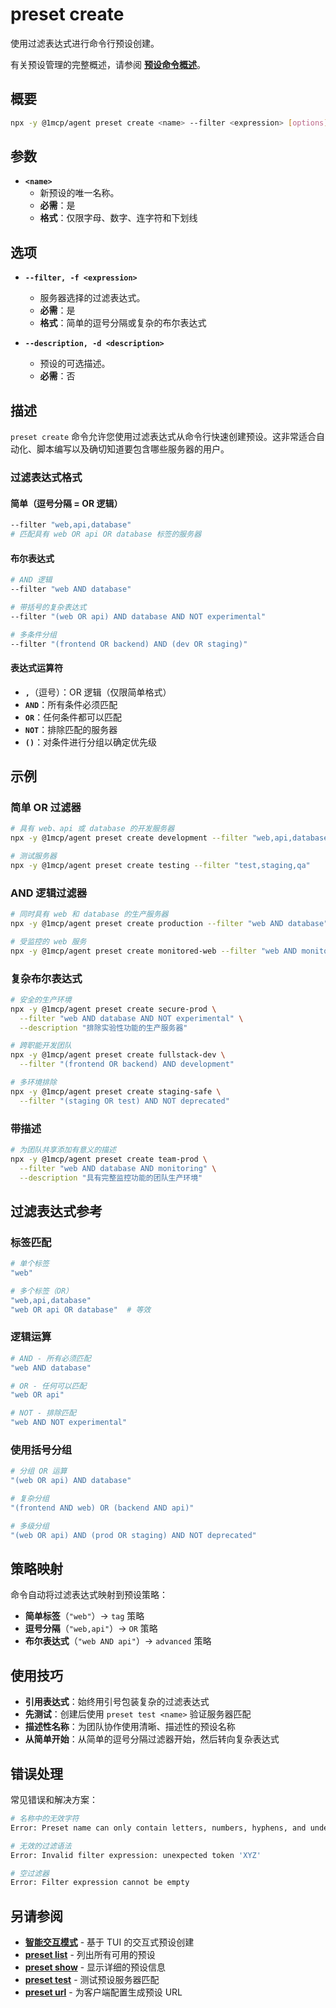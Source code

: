 # preset create

使用过滤表达式进行命令行预设创建。

有关预设管理的完整概述，请参阅 **[预设命令概述](./index)**。

## 概要

```bash
npx -y @1mcp/agent preset create <name> --filter <expression> [options]
```

## 参数

- **`<name>`**
  - 新预设的唯一名称。
  - **必需**：是
  - **格式**：仅限字母、数字、连字符和下划线

## 选项

- **`--filter, -f <expression>`**
  - 服务器选择的过滤表达式。
  - **必需**：是
  - **格式**：简单的逗号分隔或复杂的布尔表达式

- **`--description, -d <description>`**
  - 预设的可选描述。
  - **必需**：否

## 描述

`preset create` 命令允许您使用过滤表达式从命令行快速创建预设。这非常适合自动化、脚本编写以及确切知道要包含哪些服务器的用户。

### 过滤表达式格式

#### 简单（逗号分隔 = OR 逻辑）

```bash
--filter "web,api,database"
# 匹配具有 web OR api OR database 标签的服务器
```

#### 布尔表达式

```bash
# AND 逻辑
--filter "web AND database"

# 带括号的复杂表达式
--filter "(web OR api) AND database AND NOT experimental"

# 多条件分组
--filter "(frontend OR backend) AND (dev OR staging)"
```

#### 表达式运算符

- **`,`**（逗号）：OR 逻辑（仅限简单格式）
- **`AND`**：所有条件必须匹配
- **`OR`**：任何条件都可以匹配
- **`NOT`**：排除匹配的服务器
- **`()`**：对条件进行分组以确定优先级

## 示例

### 简单 OR 过滤器

```bash
# 具有 web、api 或 database 的开发服务器
npx -y @1mcp/agent preset create development --filter "web,api,database"

# 测试服务器
npx -y @1mcp/agent preset create testing --filter "test,staging,qa"
```

### AND 逻辑过滤器

```bash
# 同时具有 web 和 database 的生产服务器
npx -y @1mcp/agent preset create production --filter "web AND database"

# 受监控的 web 服务
npx -y @1mcp/agent preset create monitored-web --filter "web AND monitoring"
```

### 复杂布尔表达式

```bash
# 安全的生产环境
npx -y @1mcp/agent preset create secure-prod \
  --filter "web AND database AND NOT experimental" \
  --description "排除实验性功能的生产服务器"

# 跨职能开发团队
npx -y @1mcp/agent preset create fullstack-dev \
  --filter "(frontend OR backend) AND development"

# 多环境排除
npx -y @1mcp/agent preset create staging-safe \
  --filter "(staging OR test) AND NOT deprecated"
```

### 带描述

```bash
# 为团队共享添加有意义的描述
npx -y @1mcp/agent preset create team-prod \
  --filter "web AND database AND monitoring" \
  --description "具有完整监控功能的团队生产环境"
```

## 过滤表达式参考

### 标签匹配

```bash
# 单个标签
"web"

# 多个标签（OR）
"web,api,database"
"web OR api OR database"  # 等效
```

### 逻辑运算

```bash
# AND - 所有必须匹配
"web AND database"

# OR - 任何可以匹配
"web OR api"

# NOT - 排除匹配
"web AND NOT experimental"
```

### 使用括号分组

```bash
# 分组 OR 运算
"(web OR api) AND database"

# 复杂分组
"(frontend AND web) OR (backend AND api)"

# 多级分组
"(web OR api) AND (prod OR staging) AND NOT deprecated"
```

## 策略映射

命令自动将过滤表达式映射到预设策略：

- **简单标签**（`"web"`）→ `tag` 策略
- **逗号分隔**（`"web,api"`）→ `OR` 策略
- **布尔表达式**（`"web AND api"`）→ `advanced` 策略

## 使用技巧

- **引用表达式**：始终用引号包装复杂的过滤表达式
- **先测试**：创建后使用 `preset test <name>` 验证服务器匹配
- **描述性名称**：为团队协作使用清晰、描述性的预设名称
- **从简单开始**：从简单的逗号分隔过滤器开始，然后转向复杂表达式

## 错误处理

常见错误和解决方案：

```bash
# 名称中的无效字符
Error: Preset name can only contain letters, numbers, hyphens, and underscores

# 无效的过滤语法
Error: Invalid filter expression: unexpected token 'XYZ'

# 空过滤器
Error: Filter expression cannot be empty
```

## 另请参阅

- **[智能交互模式](./)** - 基于 TUI 的交互式预设创建
- **[preset list](./list)** - 列出所有可用的预设
- **[preset show](./show)** - 显示详细的预设信息
- **[preset test](./test)** - 测试预设服务器匹配
- **[preset url](./url)** - 为客户端配置生成预设 URL
